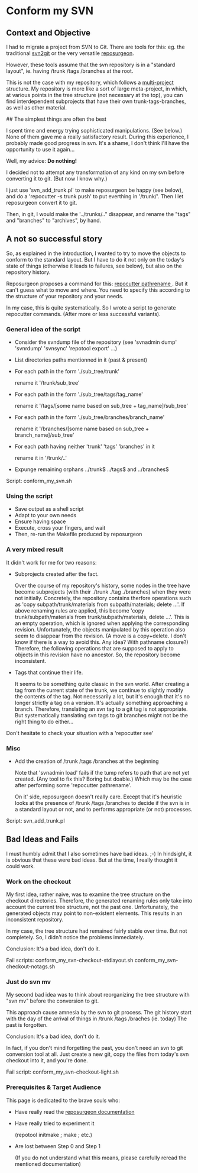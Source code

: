 # Conform my SVN

## Context and Objective

I had to migrate a project from SVN to Git.
There are tools for this: eg. the traditional [svn2git](https://github.com/nirvdrum/svn2git)
or the very versatile [reposurgeon](http://www.catb.org/esr/reposurgeon/).

However, these tools assume that the svn repository is in a "standard layout",
ie. having /trunk /tags /branches at the root.

This is not the case with my repository, which follows a [multi-project](http://www.catb.org/~esr/reposurgeon/repository-editing.html) structure.
My repository is more like a sort of large meta-project, in which, at various points in the tree structure (not necessary at the top), 
you can find interdependent subprojects that have their own trunk-tags-branches, as well as other material.


## The simplest things are often the best

I spent time and energy trying sophisticated manipulations. (See below.)
None of them gave me a really satisfactory result.
During this experience, I probably made good progress in svn.
It's a shame, I don't think I'll have the opportunity to use it again...

Well, my advice: **Do nothing!**

I decided not to attempt any transformation of any kind on my svn before converting it to git.
(But now I know why.)

I just use 'svn_add_trunk.pl' to make reposurgeon be happy (see below), 
and do a 'repocutter -s trunk push' to put everthing in '/trunk/'.
Then I let reposurgeon convert it to git.

Then, in git, I would make the '../trunks/.." disappear, and rename the "tags" and "branches" to "archives", by hand.


## A not so successful story

So, as explained in the introduction, I wanted to try to move the objects to conform to the standard layout.
But I have to do it not only on the today's state of things (otherwise it leads to failures, see below), but also on the repository history.

Reposurgeon proposes a command for this: [repocutter pathrename <src> <dst>](http://www.catb.org/~esr/reposurgeon/repocutter.html).
But it can't guess what to move and where. 
You need to specify this according to the structure of your repository and your needs.

In my case, this is quite systematically. So I wrote a script to generate repocutter commands.
(After more or less successful variants).


### General idea of the script

- Consider the svndump file of the repository (see 'svnadmin dump' 'svnrdump' 'svnsync' 'repotool export' ...)

- List directories paths mentionned in it (past & present)

- For each path in the form './sub_tree/trunk'
 
  rename it '/trunk/sub_tree'

- For each path in the form './sub_tree/tags/tag_name' 

  rename it '/tags/[some name based on sub_tree + tag_name]/sub_tree'

- For each path in the form './sub_tree/branches/branch_name' 
 
  rename it '/branches/[some name based on sub_tree + branch_name]/sub_tree'

- For each path having neither 'trunk' 'tags' 'branches' in it

  rename it in '/trunk/..'

- Expunge remaining orphans ../trunk$ ../tags$ and ../branches$

Script: conform_my_svn.sh



### Using the script
- Save output as a shell script
- Adapt to your own needs
- Ensure having space 
- Execute, cross your fingers, and wait
- Then, re-run the Makefile produced by reposurgeon


### A very mixed result

It didn't work for me for two reasons:

- Subprojects created after the fact.

  Over the course of my repository's history, some nodes in the tree have become subprojects (with their ./trunk ./tag ./branches) when they were not initially.
  Concretely, the repository contains therfore operations such as 'copy subpath/trunk/materials from subpath/materials; delete ...'.
  If above renaming rules are applied, this become 'copy trunk/subpath/materials from trunk/subpath/materials, delete ...'.
  This is an empty operation, which is ignored when applying the corresponding revision.
  Unfortunately, the objects manipulated by this operation also seem to disappear from the revision. 
  (A move is a copy+delete. I don't know if there is a way to avoid this. Any idea? With pathname closure?)
  Therefore, the following operations that are supposed to apply to objects in this revision have no ancestor.
  So, the repository become inconsistent. 

- Tags that continue their life.

  It seems to be something quite classic in the svn world. 
  After creating a tag from the current state of the trunk, we continue to slightly modify the contents of the tag.
  Not necessarily a lot, but it's enough that it's no longer strictly a tag on a version.
  It's actually something approaching a branch.
  Therefore, translating an svn tag to a git tag is not appropriate.
  But systematically translating svn tags to git branches might not be the right thing to do either... 

Don't hesitate to check your situation with a 'repocutter see' 


### Misc

- Add the creation of /trunk /tags /branches at the beginning

  Note that 'svnadmin load' fails if the tump refers to path that are not yet created. (Any tool to fix this? Boring but doable.)
  Which may be the case after performing some 'repocutter pathrename'.

  On it' side, reposurgeon doesn't really care.
  Except that it's heuristic looks at the presence of /trunk /tags /branches to decide if the svn is in a standard layout or not,
  and to performs appropriate (or not) processes.  

Script: svn_add_trunk.pl



## Bad Ideas and Fails

I must humbly admit that I also sometimes have bad ideas. ;-)
In hindsight, it is obvious that these were bad ideas.
But at the time, I really thought it could work.

### Work on the checkout

My first idea, rather naive, was to examine the tree structure on the checkout directories.
Therefore, the generated renaming rules only take into account the current tree structure, not the past one.
Unfortunately, the generated objects may point to non-existent elements.
This results in an inconsistent repository.

In my case, the tree structure had remained fairly stable over time.
But not completely. So, I didn't notice the problems immediately.

Conclusion: It's a bad idea, don't do it.

Fail scripts: conform_my_svn-checkout-stdlayout.sh conform_my_svn-checkout-notags.sh


### Just do svn mv

My second bad idea was to think about reorganizing the tree structure with "svn mv" before the conversion to git.

This approach cause amnesia by the svn to git process.
The git history start with the day of the arrival of things in /trunk /tags /braches (ie. today)
The past is forgotten.

Conclusion: It's a bad idea, don't do it.

In fact, if you don't mind forgetting the past, you don't need an svn to git conversion tool at all.
Just create a new git, copy the files from today's svn checkout into it, and you're done.

Fail script: conform_my_svn-checkout-light.sh


### Prerequisites & Target Audience

This page is dedicated to the brave souls who:

- Have really read the [reposurgeon documentation](http://www.catb.org/~esr/reposurgeon/repository-editing.html)

- Have really tried to experiment it

  (repotool initmake ; make ; etc.)

- Are lost between Step 0 and Step 1

  (If you do not understand what this means, please carefully reread the mentioned documentation)
